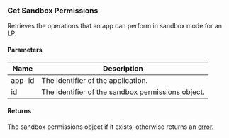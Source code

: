 ### Get Sandbox Permissions

Retrieves the operations that an app can perform in sandbox mode for an LP.

#### Parameters

<table>
    <thead>
        <tr>
            <th>Name</th>
            <th>Description</th>
        </tr>
    </thead>
    <tbody>
        <tr>
            <td>app-id</td>
            <td>The identifier of the application.</td>
        </tr>
        <tr>
            <td>id</td>
            <td>The identifier of the sandbox permissions object.</td>
        </tr>
    </tbody>
</table>

#### Returns

The sandbox permissions object if it exists, otherwise returns an [error](./?doc=reference-manual#errors).





